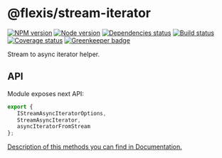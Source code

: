 # @flexis/stream-iterator

[![NPM version][npm]][npm-url]
[![Node version][node]][node-url]
[![Dependencies status][deps]][deps-url]
[![Build status][build]][build-url]
[![Coverage status][coverage]][coverage-url]
[![Greenkeeper badge][greenkeeper]][greenkeeper-url]

[npm]: https://img.shields.io/npm/v/@flexis/stream-iterator.svg
[npm-url]: https://npmjs.com/package/@flexis/stream-iterator

[node]: https://img.shields.io/node/v/@flexis/stream-iterator.svg
[node-url]: https://nodejs.org

[deps]: https://david-dm.org/TrigenSoftware/flexis-stream-iterator.svg
[deps-url]: https://david-dm.org/TrigenSoftware/flexis-stream-iterator

[build]: http://img.shields.io/travis/com/TrigenSoftware/flexis-stream-iterator.svg
[build-url]: https://travis-ci.com/TrigenSoftware/flexis-stream-iterator

[coverage]: https://img.shields.io/coveralls/TrigenSoftware/flexis-stream-iterator.svg
[coverage-url]: https://coveralls.io/r/TrigenSoftware/flexis-stream-iterator

[greenkeeper]: https://badges.greenkeeper.io/TrigenSoftware/flexis-stream-iterator.svg
[greenkeeper-url]: https://greenkeeper.io/

Stream to async iterator helper.

## API

Module exposes next API:

```js
export {
   IStreamAsyncIteratorOptions,
   StreamAsyncIterator,
   asyncIteratorFromStream
};
```

[Description of this methods you can find in Documentation.](https://trigensoftware.github.io/flexis-stream-iterator/index.html)
